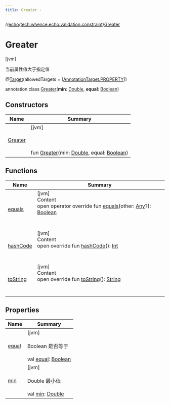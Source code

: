 ```yaml
---
title: Greater -
---
```

//[echo](../../index.md)/[tech.whence.echo.validation.constraint](../index.md)/[Greater](index.md)



# Greater  
 [jvm] 

当前属性值大于指定值

@[Target](https://kotlinlang.org/api/latest/jvm/stdlib/kotlin.annotation/-target/index.html)(allowedTargets = [[AnnotationTarget.PROPERTY](https://kotlinlang.org/api/latest/jvm/stdlib/kotlin.annotation/-annotation-target/-p-r-o-p-e-r-t-y/index.html)])  
  
annotation class [Greater](index.md)(**min**: [Double](https://kotlinlang.org/api/latest/jvm/stdlib/kotlin/-double/index.html), **equal**: [Boolean](https://kotlinlang.org/api/latest/jvm/stdlib/kotlin/-boolean/index.html))   


## Constructors  
  
|  Name|  Summary| 
|---|---|
| [Greater](-greater.md)|  [jvm] <br><br><br><br>fun [Greater](-greater.md)(min: [Double](https://kotlinlang.org/api/latest/jvm/stdlib/kotlin/-double/index.html), equal: [Boolean](https://kotlinlang.org/api/latest/jvm/stdlib/kotlin/-boolean/index.html))   <br>


## Functions  
  
|  Name|  Summary| 
|---|---|
| [equals](../../tech.whence.echo.webclient.response.exception/-response-unrecognized-exception/index.md#kotlin/Any/equals/#kotlin.Any?/PointingToDeclaration/)| [jvm]  <br>Content  <br>open operator override fun [equals](../../tech.whence.echo.webclient.response.exception/-response-unrecognized-exception/index.md#kotlin/Any/equals/#kotlin.Any?/PointingToDeclaration/)(other: [Any](https://kotlinlang.org/api/latest/jvm/stdlib/kotlin/-any/index.html)?): [Boolean](https://kotlinlang.org/api/latest/jvm/stdlib/kotlin/-boolean/index.html)  <br><br><br>
| [hashCode](../../tech.whence.echo.webclient.response.exception/-response-unrecognized-exception/index.md#kotlin/Any/hashCode/#/PointingToDeclaration/)| [jvm]  <br>Content  <br>open override fun [hashCode](../../tech.whence.echo.webclient.response.exception/-response-unrecognized-exception/index.md#kotlin/Any/hashCode/#/PointingToDeclaration/)(): [Int](https://kotlinlang.org/api/latest/jvm/stdlib/kotlin/-int/index.html)  <br><br><br>
| [toString](../../tech.whence.echo.webclient.response.exception/-response-unrecognized-exception/index.md#kotlin/Any/toString/#/PointingToDeclaration/)| [jvm]  <br>Content  <br>open override fun [toString](../../tech.whence.echo.webclient.response.exception/-response-unrecognized-exception/index.md#kotlin/Any/toString/#/PointingToDeclaration/)(): [String](https://kotlinlang.org/api/latest/jvm/stdlib/kotlin/-string/index.html)  <br><br><br>


## Properties  
  
|  Name|  Summary| 
|---|---|
| [equal](index.md#tech.whence.echo.validation.constraint/Greater/equal/#/PointingToDeclaration/)|  [jvm] <br><br>Boolean 是否等于<br><br>val [equal](index.md#tech.whence.echo.validation.constraint/Greater/equal/#/PointingToDeclaration/): [Boolean](https://kotlinlang.org/api/latest/jvm/stdlib/kotlin/-boolean/index.html)   <br>
| [min](index.md#tech.whence.echo.validation.constraint/Greater/min/#/PointingToDeclaration/)|  [jvm] <br><br>Double 最小值<br><br>val [min](index.md#tech.whence.echo.validation.constraint/Greater/min/#/PointingToDeclaration/): [Double](https://kotlinlang.org/api/latest/jvm/stdlib/kotlin/-double/index.html)   <br>

